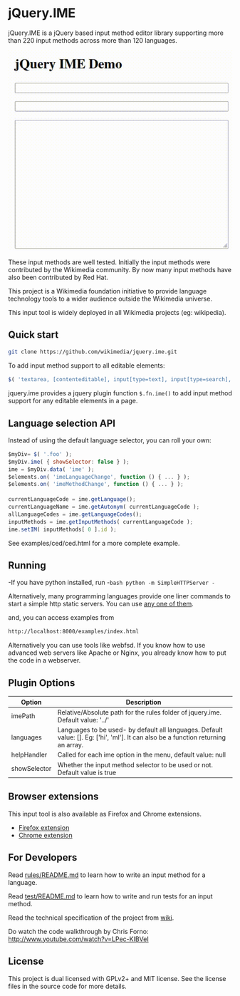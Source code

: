 jQuery.IME
==========

jQuery.IME is a jQuery based input method editor library supporting more than
220 input methods across more than 120 languages.

![jQuery.IME Demo](./examples/images/demo.gif)

These input methods are well tested. Initially the input methods were
contributed by the Wikimedia community. By now many input methods have also
been contributed by Red Hat.

This project is a Wikimedia foundation initiative to provide language technology
tools to a wider audience outside the Wikimedia universe.

This input tool is widely deployed in all Wikimedia projects (eg: wikipedia).


Quick start
-----------

```bash
git clone https://github.com/wikimedia/jquery.ime.git
```

To add input method support to all editable elements:

```javascript
$( 'textarea, [contenteditable], input[type=text], input[type=search], input:not([type])' ).ime();
```

jquery.ime provides a jquery plugin function `$.fn.ime()` to add input method
support for any editable elements in a page.

Language selection API
----------------------

Instead of using the default language selector, you can roll your own:

```javascript
$myDiv= $( '.foo' );
$myDiv.ime( { showSelector: false } );
ime = $myDiv.data( 'ime' );
$elements.on( 'imeLanguageChange', function () { ... } );
$elements.on( 'imeMethodChange', function () { ... } );

currentLanguageCode = ime.getLanguage();
currentLanguageName = ime.getAutonym( currentLanguageCode );
allLanguageCodes = ime.getLanguageCodes();
inputMethods = ime.getInputMethods( currentLanguageCode );
ime.setIM( inputMethods[ 0 ].id );
```

See examples/ced/ced.html for a more complete example.

Running
-------

-If you have python installed, run
-```bash
 python -m SimpleHTTPServer
-```

Alternatively, many programming languages provide one liner commands to start a simple http static servers. You can use [any one of them](https://gist.github.com/willurd/5720255).


and, you can access examples from
```bash
http://localhost:8000/examples/index.html
```
Alternatively you can use tools like webfsd. If you know how to use advanced
web servers like Apache or Nginx, you already know how to put the code in a
webserver.

Plugin Options
--------------

| Option  | Description |
|---------|---------------------|
| imePath | Relative/Absolute path for the rules folder of jquery.ime. Default value: '../' |
| languages| Languages to be used- by default all languages. Default value:  []. Eg: ['hi', 'ml']. It can also be a function returning an array.|
| helpHandler| Called for each ime option in the menu, default value: null|
| showSelector | Whether the input method selector to be used or not. Default value is true |

Browser extensions
------------------
This input tool is also available as Firefox and Chrome extensions.
* [Firefox extension](https://addons.mozilla.org/en-US/firefox/addon/wikimedia-input-tools/)
* [Chrome extension](https://chrome.google.com/webstore/detail/wikimedia-input-tools/fjnfifedbeeeibikgpggddmfbaeccaoh)

For Developers
--------------

Read [rules/README.md](https://github.com/wikimedia/jquery.ime/tree/master/rules)
to learn how to write an input method for a language.

Read [test/README.md](https://github.com/wikimedia/jquery.ime/tree/master/test)
to learn how to write and run tests for an input method.

Read the technical specification of the project from
[wiki](https://github.com/wikimedia/jquery.ime/wiki/Technical-Specification).

Do watch the code walkthrough by Chris Forno: http://www.youtube.com/watch?v=LPec-KIBVeI

License
-------
This project is dual licensed with GPLv2+ and MIT license. See the license
files in the source code for more details.
